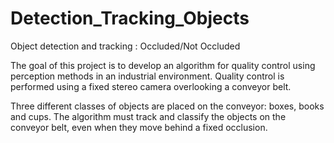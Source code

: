 # Detection_Tracking_Objects
Object detection and tracking : Occluded/Not Occluded

The goal of this  project is to develop an algorithm for quality control using perception methods in an industrial environment. Quality control is performed using a fixed stereo camera overlooking a conveyor belt. 

Three different classes of objects are placed on the conveyor: boxes, books and cups. The algorithm must track and classify the objects on the conveyor belt, even when they move behind a fixed occlusion.
